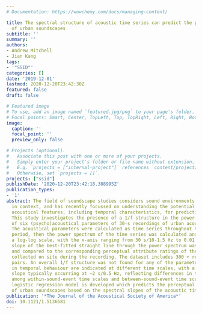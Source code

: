 ```yaml
---
# Documentation: https://wowchemy.com/docs/managing-content/

title: The spectral structure of acoustic time series can predict the perceptual assessment
  of urban soundscapes
subtitle: ''
summary: ''
authors:
- Andrew Mitchell
- Jian Kang
tags:
- '"SSID"'
categories: []
date: '2019-12-01'
lastmod: 2020-12-20T23:42:30Z
featured: false
draft: false

# Featured image
# To use, add an image named `featured.jpg/png` to your page's folder.
# Focal points: Smart, Center, TopLeft, Top, TopRight, Left, Right, BottomLeft, Bottom, BottomRight.
image:
  caption: ''
  focal_point: ''
  preview_only: false

# Projects (optional).
#   Associate this post with one or more of your projects.
#   Simply enter your project's folder or file name without extension.
#   E.g. `projects = ["internal-project"]` references `content/project/deep-learning/index.md`.
#   Otherwise, set `projects = []`.
projects: ["ssid"]
publishDate: '2020-12-20T23:42:18.388995Z'
publication_types:
- '1'
abstract: The field of soundscape studies considers sound environments as perceived,
  in context, and has recently focussed on understanding the potential of physical
  acoustical features, including temporal characteristics, for predicting human perception.
  This study investigates the presence of a 1/f structure in the power spectrum slope
  of six (psycho)acoustical parameters of 30-s recordings of urban acoustic environments.
  The acoustical parameters were calculated as time series throughout the recording
  period, then the power spectrum of the time series was calculated and plotted on
  a log-log scale, with the x-axis ranging from 30 s/10-1.5 Hz to 0.01 s/102 Hz. The
  slope of the best-fitted straight line through the power spectrum was calculated
  and compared to the corresponding perceptual attribute ratings of the soundscape
  collected on site during the recording. The dataset includes 300 + recording-response
  pairs. An overall 1/f structure was not found for any of the parameters. Differences
  in temporal behaviour are indicated at different time scales, with a deviation in
  slope typically occurring at ∼2 s/0.5 Hz, reflecting differences in temporal behaviour
  among within-sound-event time scales and between-sound-event time scales. An ordinal
  logistic regression model is developed which predicts the perceptual attributes
  of urban soundscapes based on the spectral slopes of the acoustic time series.
publication: '*The Journal of the Acoustical Society of America*'
doi: 10.1121/1.5136681
---
```

